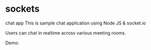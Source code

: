 # sockets
chat app
This is sample chat application using Node JS & socket.io

Users can chat in realtime across various meeting rooms.

Demo: 
